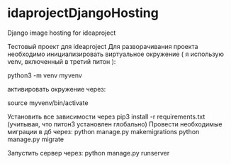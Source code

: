 # idaprojectDjangoHosting
Django image hosting for ideaproject

Тестовый проект для ideaproject
Для разворачивания проекта необходимо инициализировать виртуальное окружение ( я использую venv, включенный в третий питон ):

python3 -m venv myvenv

активировать окружение через:

source myvenv/bin/activate

Установить все зависимости через pip3 install -r requirements.txt (учитывая, что питон3 установлен глобально)
Провести необходимые миграции в дб через:
python manage.py makemigrations
python manage.py migrate

Запустить сервер через:
python manage.py runserver


